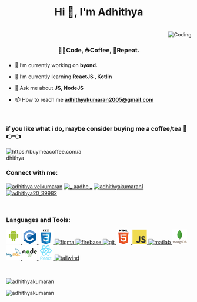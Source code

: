 <h1 align="center">Hi 👋, I'm Adhithya</h1>
<br/>
<img align="right" alt="Coding" src="https://user-images.githubusercontent.com/74038190/213910845-af37a709-8995-40d6-be59-724526e3c3d7.gif">
<br/>
<h3 align="center">🧑‍💻Code, ☕Coffee, 🔁Repeat.</h3>

- 🔭 I’m currently working on **byond.**

- 🌱 I’m currently learning **ReactJS , Kotlin**

- 💬 Ask me about **JS, NodeJS**

- 📫 How to reach me **adhithyakumaran2005@gmail.com**
<br/>  
<h3 align="left">if you like what i do, maybe consider buying me a coffee/tea 🥺👉👈</h3>
<p><a href="https://www.buymeacoffee.com/https://buymeacoffee.com/adhithya"> <img align="left" src="https://cdn.buymeacoffee.com/buttons/v2/default-yellow.png" height="50" width="210" alt="https://buymeacoffee.com/adhithya" /></a></p><br><br>
<h3 align="left">Connect with me:</h3>
<p align="left">
<a href="https://linkedin.com/in/adhithya velkumaran" target="blank"><img align="center" src="https://raw.githubusercontent.com/rahuldkjain/github-profile-readme-generator/master/src/images/icons/Social/linked-in-alt.svg" alt="adhithya velkumaran" height="30" width="40" /></a>
<a href="https://instagram.com/_.aadhe._" target="blank"><img align="center" src="https://raw.githubusercontent.com/rahuldkjain/github-profile-readme-generator/master/src/images/icons/Social/instagram.svg" alt="_.aadhe._" height="30" width="40" /></a>
<a href="https://www.hackerrank.com/adhithyakumaran1" target="blank"><img align="center" src="https://raw.githubusercontent.com/rahuldkjain/github-profile-readme-generator/master/src/images/icons/Social/hackerrank.svg" alt="adhithyakumaran1" height="30" width="40" /></a>
<a href="https://discord.gg/adhithya20_39982" target="blank"><img align="center" src="https://raw.githubusercontent.com/rahuldkjain/github-profile-readme-generator/master/src/images/icons/Social/discord.svg" alt="adhithya20_39982" height="30" width="40" /></a>
</p>
<br/>
<h3 align="left">Languages and Tools:</h3>
<p align="left"> <a href="https://developer.android.com" target="_blank" rel="noreferrer"> <img src="https://raw.githubusercontent.com/devicons/devicon/master/icons/android/android-original-wordmark.svg" alt="android" width="40" height="40"/> </a> <a href="https://www.cprogramming.com/" target="_blank" rel="noreferrer"> <img src="https://raw.githubusercontent.com/devicons/devicon/master/icons/c/c-original.svg" alt="c" width="40" height="40"/> </a> <a href="https://www.w3schools.com/css/" target="_blank" rel="noreferrer"> <img src="https://raw.githubusercontent.com/devicons/devicon/master/icons/css3/css3-original-wordmark.svg" alt="css3" width="40" height="40"/> </a> <a href="https://www.figma.com/" target="_blank" rel="noreferrer"> <img src="https://www.vectorlogo.zone/logos/figma/figma-icon.svg" alt="figma" width="40" height="40"/> </a> <a href="https://firebase.google.com/" target="_blank" rel="noreferrer"> <img src="https://www.vectorlogo.zone/logos/firebase/firebase-icon.svg" alt="firebase" width="40" height="40"/> </a> <a href="https://git-scm.com/" target="_blank" rel="noreferrer"> <img src="https://www.vectorlogo.zone/logos/git-scm/git-scm-icon.svg" alt="git" width="40" height="40"/> </a> <a href="https://www.w3.org/html/" target="_blank" rel="noreferrer"> <img src="https://raw.githubusercontent.com/devicons/devicon/master/icons/html5/html5-original-wordmark.svg" alt="html5" width="40" height="40"/> </a> <a href="https://developer.mozilla.org/en-US/docs/Web/JavaScript" target="_blank" rel="noreferrer"> <img src="https://raw.githubusercontent.com/devicons/devicon/master/icons/javascript/javascript-original.svg" alt="javascript" width="40" height="40"/> </a> <a href="https://www.mathworks.com/" target="_blank" rel="noreferrer"> <img src="https://upload.wikimedia.org/wikipedia/commons/2/21/Matlab_Logo.png" alt="matlab" width="40" height="40"/> </a> <a href="https://www.mongodb.com/" target="_blank" rel="noreferrer"> <img src="https://raw.githubusercontent.com/devicons/devicon/master/icons/mongodb/mongodb-original-wordmark.svg" alt="mongodb" width="40" height="40"/> </a> <a href="https://www.mysql.com/" target="_blank" rel="noreferrer"> <img src="https://raw.githubusercontent.com/devicons/devicon/master/icons/mysql/mysql-original-wordmark.svg" alt="mysql" width="40" height="40"/> </a> <a href="https://nodejs.org" target="_blank" rel="noreferrer"> <img src="https://raw.githubusercontent.com/devicons/devicon/master/icons/nodejs/nodejs-original-wordmark.svg" alt="nodejs" width="40" height="40"/> </a> <a href="https://reactjs.org/" target="_blank" rel="noreferrer"> <img src="https://raw.githubusercontent.com/devicons/devicon/master/icons/react/react-original-wordmark.svg" alt="react" width="40" height="40"/> </a> <a href="https://tailwindcss.com/" target="_blank" rel="noreferrer"> <img src="https://www.vectorlogo.zone/logos/tailwindcss/tailwindcss-icon.svg" alt="tailwind" width="40" height="40"/> </a> </p>
<br/>

<p><img  align="center" src="https://github-readme-stats.vercel.app/api/top-langs?username=adhithyakumaran&show_icons=true&locale=en&layout=compact" alt="adhithyakumaran" /></p>

<p align="left"> <img src="https://komarev.com/ghpvc/?username=adhithyakumaran&label=Profile%20views&color=0e75b6&style=flat" alt="adhithyakumaran" /> </p>

